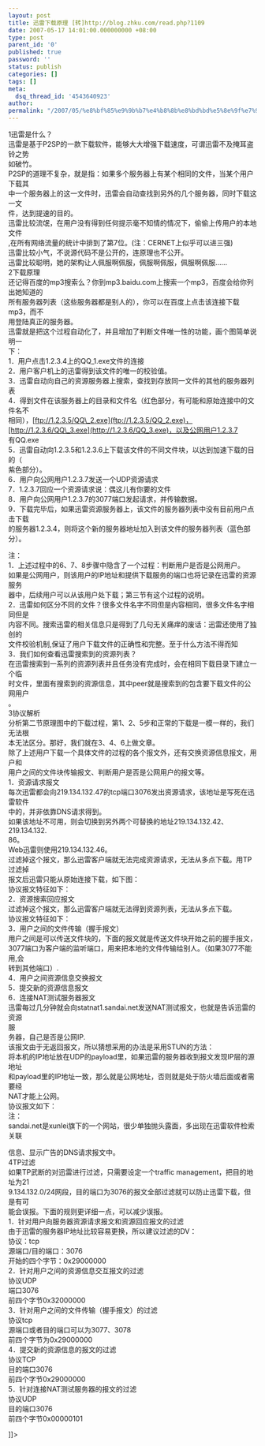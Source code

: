```yaml
---
layout: post
title: 迅雷下载原理 [转]http://blog.zhku.com/read.php?1109
date: 2007-05-17 14:01:00.000000000 +08:00
type: post
parent_id: '0'
published: true
password: ''
status: publish
categories: []
tags: []
meta:
  dsq_thread_id: '4543640923'
author: 
permalink: "/2007/05/%e8%bf%85%e9%9b%b7%e4%b8%8b%e8%bd%bd%e5%8e%9f%e7%90%86-%e8%bd%achttpblog-zhku-comread-php1109.html"
---
```

1迅雷是什么？  
迅雷是基于P2SP的一款下载软件，能够大大增强下载速度，可谓迅雷不及掩耳盗铃之势  
如破竹。  
P2SP的道理不复杂，就是指：如果多个服务器上有某个相同的文件，当某个用户下载其  
中一个服务器上的这一文件时，迅雷会自动查找到另外的几个服务器，同时下载这一文  
件，达到提速的目的。  
迅雷比较流氓，在用户没有得到任何提示毫不知情的情况下，偷偷上传用户的本地文件  
,在所有网络流量的统计中排到了第7位。(注：CERNET上似乎可以进三强)  
迅雷比较小气，不说源代码不是公开的，连原理也不公开。  
迅雷比较聪明，她的架构让人佩服啊佩服，佩服啊佩服，佩服啊佩服……  
2下载原理  
还记得百度的mp3搜索么？你到mp3.baidu.com上搜索一个mp3，百度会给你列出她知道的  
所有服务器列表（这些服务器都是别人的），你可以在百度上点击该连接下载mp3，而不  
用登陆真正的服务器。  
迅雷就是把这个过程自动化了，并且增加了判断文件唯一性的功能，画个图简单说明一  
下：  
1．用户点击1.2.3.4上的QQ\_1.exe文件的连接  
2．用户客户机上的迅雷得到该文件的唯一的校验值。  
3．迅雷自动向自己的资源服务器上搜索，查找到存放同一文件的其他的服务器列表  
4．得到文件在该服务器上的目录和文件名（红色部分，有可能和原始连接中的文件名不  
相同），[ftp://1.2.3.5/QQ\_2.exe](ftp://1.2.3.5/QQ_2.exe)，[http://1.2.3.6/QQ\_3.exe](http://1.2.3.6/QQ_3.exe)，以及公网用户1.2.3.7  
有QQ.exe  
5．迅雷自动向1.2.3.5和1.2.3.6上下载该文件的不同文件块，以达到加速下载的目的（  
紫色部分）。  
6．用户向公网用户1.2.3.7发送一个UDP资源请求  
7．1.2.3.7回应一个资源请求说：偶这儿有你要的文件  
8．用户向公网用户1.2.3.7的3077端口发起请求，并传输数据。  
9．下载完毕后，如果迅雷资源服务器上，该文件的服务器列表中没有目前用户点击下载  
的服务器1.2.3.4，则将这个新的服务器地址加入到该文件的服务器列表（蓝色部分）。

注：  
1．上述过程中的6、7、8步骤中隐含了一个过程：判断用户是否是公网用户。  
如果是公网用户，则该用户的IP地址和提供下载服务的端口也将记录在迅雷的资源服务  
器中，后续用户可以从该用户处下载；第三节有这个过程的说明。  
2．迅雷如何区分不同的文件？很多文件名字不同但是内容相同，很多文件名字相同但是  
内容不同。搜索迅雷的相关信息只是得到了几句无关痛痒的废话：迅雷还使用了独创的  
文件校验机制,保证了用户下载文件的正确性和完整。至于什么方法不得而知  
3．我们如何查看迅雷搜索到的资源列表？  
在迅雷搜索到一系列的资源列表并且任务没有完成时，会在相同下载目录下建立一个临  
时文件，里面有搜索到的资源信息，其中peer就是搜索到的包含要下载文件的公网用户  
。  
3协议解析  
分析第二节原理图中的下载过程，第1、2、5步和正常的下载是一模一样的，我们无法根  
本无法区分。那好，我们就在3、4、6上做文章。  
除了上述用户下载一个具体文件的过程的各个报文外，还有交换资源信息报文，用户和  
用户之间的文件块传输报文、判断用户是否是公网用户的报文等。  
1．资源请求报文  
每次迅雷都会向219.134.132.47的tcp端口3076发出资源请求，该地址是写死在迅雷软件  
中的，并非依靠DNS请求得到。  
如果该地址不可用，则会切换到另外两个可替换的地址219.134.132.42、219.134.132.  
86。  
Web迅雷则使用219.134.132.46。  
过滤掉这个报文，那么迅雷客户端就无法完成资源请求，无法从多点下载。用TP过滤掉  
报文后迅雷只能从原始连接下载，如下图：  
协议报文特征如下：  
2．资源搜索回应报文  
过滤掉这个报文，那么迅雷客户端就无法得到资源列表，无法从多点下载。  
协议报文特征如下：  
3．用户之间的文件传输（握手报文）  
用户之间是可以传送文件块的，下面的报文就是传送文件块开始之前的握手报文，  
3077端口为客户端的监听端口，用来把本地的文件传输给别人。（如果3077不能用,会  
转到其他端口）.  
4．用户之间资源信息交换报文  
5．提交新的资源信息报文  
6．连接NAT测试服务器报文  
迅雷每过几分钟就会向statnat1.sandai.net发送NAT测试报文，也就是告诉迅雷的资源  
服  
务器，自己是否是公网IP.  
该报文由于无返回报文，所以猜想采用的办法是采用STUN的方法：  
将本机的IP地址放在UDP的payload里，如果迅雷的服务器收到报文发现IP层的源地址  
和payload里的IP地址一致，那么就是公网地址，否则就是处于防火墙后面或者需要经  
NAT才能上公网。  
协议报文如下：  
注：  
sandai.net是xunlei旗下的一个网站，很少单独抛头露面，多出现在迅雷软件检索关联

信息、显示广告的DNS请求报文中。  
4TP过滤  
如果TP武断的对迅雷进行过滤，只需要设定一个traffic management，把目的地址为21  
9.134.132.0/24网段，目的端口为3076的报文全部过滤就可以防止迅雷下载，但是有可  
能会误报。下面的规则更详细一点，可以减少误报。  
1．针对用户向服务器资源请求报文和资源回应报文的过滤  
由于迅雷的服务器IP地址比较容易更换，所以建议过滤的DV：  
协议：tcp  
源端口/目的端口：3076  
开始的四个字节：0x29000000  
2．针对用户之间的资源信息交互报文的过滤  
协议UDP  
端口3076  
前四个字节0x32000000  
3．针对用户之间的文件传输（握手报文）的过滤  
协议tcp  
源端口或者目的端口可以为3077、3078  
前四个字节为0x29000000  
4．提交新的资源信息的报文的过滤  
协议TCP  
目的端口3076  
前四个字节0x29000000  
5．针对连接NAT测试服务器的报文的过滤  
协议UDP  
目的端口3076  
前四个字节0x00000101

]]\>

